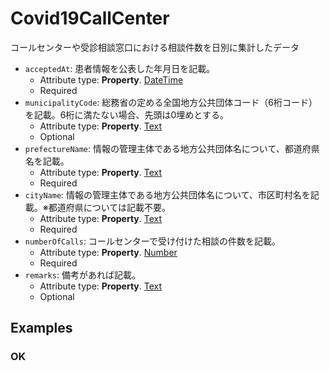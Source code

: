 # Covid19CallCenter

コールセンターや受診相談窓口における相談件数を日別に集計したデータ
-  `acceptedAt`: 患者情報を公表した年月日を記載。
   -  Attribute type: **Property**. [DateTime](https://schema.org/DateTime)
   -  Required
-  `municipalityCode`: 総務省の定める全国地方公共団体コード（6桁コード）を記載。6桁に満たない場合、先頭は0埋めとする。
   -  Attribute type: **Property**. [Text](https://schema.org/Text)
   -  Optional
-  `prefectureName`: 情報の管理主体である地方公共団体名について、都道府県名を記載。
   -  Attribute type: **Property**. [Text](https://schema.org/Text)
   -  Required
-  `cityName`: 情報の管理主体である地方公共団体名について、市区町村名を記載。※都道府県については記載不要。
   -  Attribute type: **Property**. [Text](https://schema.org/Text)
   -  Required
-  `numberOfCalls`: コールセンターで受け付けた相談の件数を記載。
   -  Attribute type: **Property**. [Number](https://schema.org/Number)
   -  Required
-  `remarks`: 備考があれば記載。
   -  Attribute type: **Property**. [Text](https://schema.org/Text)
   -  Optional



## Examples

### OK


